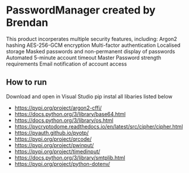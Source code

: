 # PasswordManager created by Brendan
This product incorperates multiple security features, including:
Argon2 hashing
AES-256-GCM encryption
Multi-factor authentication
Localised storage
Masked passwords and non-permanent display of passwords
Automated 5-minute account timeout
Master Password strength requirements
Email notification of account access

## How to run
Download and open in Visual Studio
pip instal all libaries listed below
- https://pypi.org/project/argon2-cffi/
- https://docs.python.org/3/library/base64.html
- https://docs.python.org/3/library/os.html
- https://pycryptodome.readthedocs.io/en/latest/src/cipher/cipher.html
- https://pyauth.github.io/pyotp/
- https://pypi.org/project/qrcode/
- https://pypi.org/project/pwinput/
- https://pypi.org/project/timedinput/
- https://docs.python.org/3/library/smtplib.html
- https://pypi.org/project/python-dotenv/

